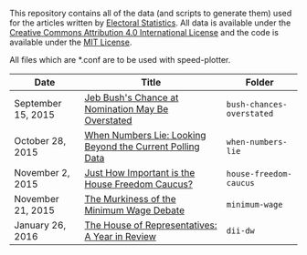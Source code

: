 This repository contains all of the data (and scripts to generate them) used for the articles written by [Electoral Statistics](http://electoralstatistics.com).
All data is available under the [Creative Commons Attribution 4.0 International License](https://creativecommons.org/licenses/by/4.0/) and the code is available under the [MIT License](http://opensource.org/licenses/MIT).

All files which are \*.conf are to be used with speed-plotter.

**Date** | **Title** | **Folder**
----|--------|----------
September 15, 2015 | [Jeb Bush's Chance at Nomination May Be Overstated](http://electoralstatistics.com/jeb-bushs-chance-at-nomination-may-be-overstated/) | `bush-chances-overstated`
October 28, 2015 | [When Numbers Lie: Looking Beyond the Current Polling Data](http://electoralstatistics.com/when-numbers-lie-looking-beyond-the-current-polling-data/) | `when-numbers-lie`
November 2, 2015 |  [Just How Important is the House Freedom Caucus?](http://electoralstatistics.com/just-how-important-is-the-house-freedom-caucus/) | `house-freedom-caucus`
November 21, 2015 | [The Murkiness of the Minimum Wage Debate](http://electoralstatistics.com/the-murkiness-of-the-minimum-wage-debate/) | `minimum-wage`
January 26, 2016 | [The House of Representatives: A Year in Review](http://electoralstatistics.com/the-house-of-representatives-a-year-in-review/) | `dii-dw`